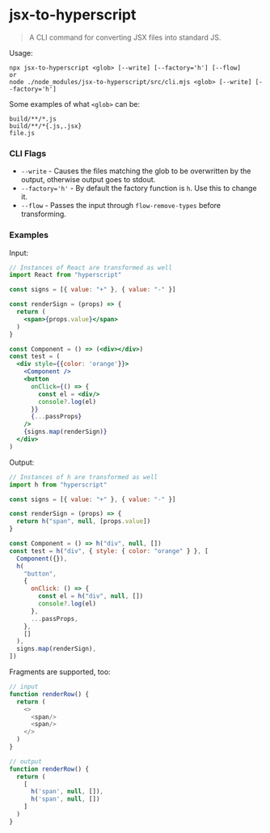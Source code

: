 # jsx-to-hyperscript

> A CLI command for converting JSX files into standard JS.

Usage:

```
npx jsx-to-hyperscript <glob> [--write] [--factory='h'] [--flow]
or
node ./node_modules/jsx-to-hyperscript/src/cli.mjs <glob> [--write] [--factory='h']
```

Some examples of what `<glob>` can be:
```
build/**/*.js
build/**/*{.js,.jsx}
file.js
```

### CLI Flags

* `--write` - Causes the files matching the glob to be overwritten by the output, otherwise output goes to stdout.
* `--factory='h'` - By default the factory function is `h`. Use this to change it.
* `--flow` - Passes the input through `flow-remove-types` before transforming.

### Examples

Input:

```jsx
// Instances of React are transformed as well
import React from "hyperscript"

const signs = [{ value: "+" }, { value: "-" }]

const renderSign = (props) => {
  return (
    <span>{props.value}</span>
  )
}

const Component = () => (<div></div>)
const test = (
  <div style={{color: 'orange'}}>
    <Component />
    <button
      onClick={() => {
        const el = <div/>
        console?.log(el)
      }}
      {...passProps}
    />
    {signs.map(renderSign)}
  </div>
)
```

Output:

```js
// Instances of h are transformed as well
import h from "hyperscript"

const signs = [{ value: "+" }, { value: "-" }]

const renderSign = (props) => {
  return h("span", null, [props.value])
}

const Component = () => h("div", null, [])
const test = h("div", { style: { color: "orange" } }, [
  Component({}),
  h(
    "button",
    {
      onClick: () => {
        const el = h("div", null, [])
        console?.log(el)
      },
      ...passProps,
    },
    []
  ),
  signs.map(renderSign),
])
```

Fragments are supported, too:

```js
// input
function renderRow() {
  return (
    <>
      <span/>
      <span/>
    </>
  )
}
```

```js
// output
function renderRow() {
  return (
    [
      h('span', null, []), 
      h('span', null, [])
    ]
  )
}
```